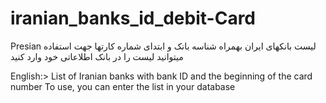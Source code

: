 # iranian_banks_id_debit-Card
Presian
لیست بانکهای ایران بهمراه شناسه بانک و ابتدای شماره کارتها
جهت استفاده میتوانید لیست را در بانک اطلاعاتی خود وارد کنید


English:>
List of Iranian banks with bank ID and the beginning of the card number
To use, you can enter the list in your database
